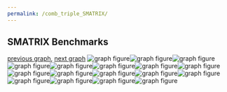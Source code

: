 ```yaml
---
permalink: /comb_triple_SMATRIX/
---
```



## SMATRIX Benchmarks

[previous graph](../comb_triple_ROD/), [next graph](../comb_triple_SORTD/)
![graph figure](./images/triple/SMATRIX/SMATRIX-A_box.png)![graph figure](./images/triple/SMATRIX/SMATRIX-AVL_box.png)![graph figure](./images/triple/SMATRIX/SMATRIX-CYPHERD_box.png)![graph figure](./images/triple/SMATRIX/SMATRIX-EGG_box.png)![graph figure](./images/triple/SMATRIX/SMATRIX-F_box.png)![graph figure](./images/triple/SMATRIX/SMATRIX-FACE_box.png)![graph figure](./images/triple/SMATRIX/SMATRIX-FLOYD_box.png)![graph figure](./images/triple/SMATRIX/SMATRIX-H_box.png)![graph figure](./images/triple/SMATRIX/SMATRIX-JSOND_box.png)![graph figure](./images/triple/SMATRIX/SMATRIX-K_box.png)![graph figure](./images/triple/SMATRIX/SMATRIX-O_box.png)![graph figure](./images/triple/SMATRIX/SMATRIX-PDFD_box.png)![graph figure](./images/triple/SMATRIX/SMATRIX-RB_box.png)![graph figure](./images/triple/SMATRIX/SMATRIX-ROD_box.png)![graph figure](./images/triple/SMATRIX/SMATRIX-SMATRIX_box.png)![graph figure](./images/triple/SMATRIX/SMATRIX-SORTD_box.png)![graph figure](./images/triple/SMATRIX/SMATRIX-ZB_box.png)